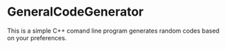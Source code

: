 # GeneralCodeGenerator
This is a simple C++ comand line program generates random codes based on your preferences.
